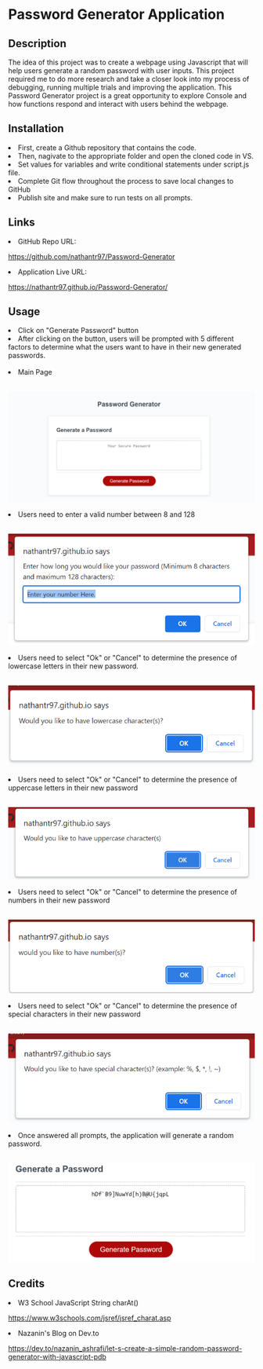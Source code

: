 # Password Generator Application


## Description

The idea of this project was to create a webpage using Javascript that will help users generate a random password with user inputs. This project required me to do more research and take a closer look into my process of debugging, running multiple trials and improving the application. This Password Generator project is a great opportunity to explore Console and how functions respond and interact with users behind the webpage. 


## Installation


<li> First, create a Github repository that contains the code. </li>
<li> Then, nagivate to the appropriate folder and open the cloned code in VS. </li>
<li> Set values for variables and write conditional statements under script.js file. </li>
<li> Complete Git flow throughout the process to save local changes to GitHub </li>
<li> Publish site and make sure to run tests on all prompts. </li>

## Links
 
<li> GitHub Repo URL: </li>

https://github.com/nathantr97/Password-Generator

<li> Application Live URL: </li>

https://nathantr97.github.io/Password-Generator/

## Usage
<li> Click on "Generate Password" button </li>


<li> After clicking on the button, users will be prompted with 5 different factors to determine what the users want to have in their new generated passwords. </li>
<br>
<li> Main Page </li>
<br>

![alt=Red-Generate-Password-Button](assets/images/Generate-Button.png)

<li> Users need to enter a valid number between 8 and 128 </li>
<br>

![alt=Enter-Valid-Length-Number](assets/images/length-promp.png)

<li> Users need to select "Ok" or "Cancel" to determine the presence of lowercase letters in their new password. </li>
<br>

![alt=Lower-Case-Input](assets/images/lower-case.png)

<li> Users need to select "Ok" or "Cancel" to determine the presence of uppercase letters in their new password </li>
<br>

![alt=Upper-Case-Input](assets/images/upper-case.png)

<li> Users need to select "Ok" or "Cancel" to determine the presence of numbers in their new password </li>
<br>

![alt=Numbers-Input](assets/images/numbers.png.png)

<li> Users need to select "Ok" or "Cancel" to determine the presence of special characters in their new password </li>
<br>

![alt=Special-Characters-Input](assets/images/special-characters.png)

<li> Once answered all prompts, the application will generate a random password. </li>
<br>

![alt=example-of-generated-password](assets/images/generated-password-exp.png)



## Credits

<li> W3 School JavaScript String charAt() </li>

https://www.w3schools.com/jsref/jsref_charat.asp

<li> Nazanin's Blog on Dev.to </li>

https://dev.to/nazanin_ashrafi/let-s-create-a-simple-random-password-generator-with-javascript-pdb